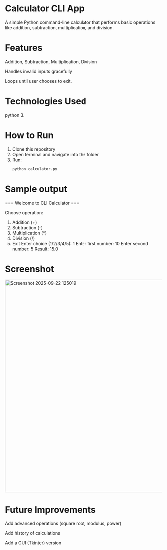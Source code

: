 # Calculator CLI App

A simple Python command-line calculator that performs basic operations like addition, subtraction, multiplication, and division.
# Features

Addition, Subtraction, Multiplication, Division

Handles invalid inputs gracefully

Loops until user chooses to exit.
# Technologies Used
python 3.
# How to Run
1. Clone this repository
2. Open terminal and navigate into the folder
3. Run:
   ```bash
   python calculator.py

 # Sample output
 
 === Welcome to CLI Calculator ===

Choose operation:
1. Addition (+)
2. Subtraction (-)
3. Multiplication (*)
4. Division (/)
5. Exit
Enter choice (1/2/3/4/5): 1
Enter first number: 10
Enter second number: 5
Result: 15.0
# Screenshot
<img width="641" height="680" alt="Screenshot 2025-09-22 125019" src="https://github.com/user-attachments/assets/ff277d53-0677-4bfd-907c-58b0087d193c" />

# Future Improvements

Add advanced operations (square root, modulus, power)

Add history of calculations

Add a GUI (Tkinter) version
